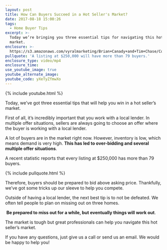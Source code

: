 ```yaml
---
layout: post
title: How Can Buyers Succeed in a Hot Seller's Market?
date: 2017-08-18 15:00:26
tags:
  - Home Buyer Tips
excerpt: >-
  Today we’re bringing you three essential tips for navigating this hot seller’s
  market.
enclosure: >-
  https://s3.amazonaws.com/vyralmarketing/Brian+Canady+and+Tim+Chase/Colorado+Springs+Real+Estate+How+To+Win+New+Logo.mp4
pullquote: 'A listing at $250,000 will have more than 79 buyers.'
enclosure_type: video/mp4
enclosure_time:
use_youtube_image: true
youtube_alternate_image:
youtube_code: yXeTyZfmwXo
---
```



{% include youtube.html %}

Today, we’ve got three essential tips that will help you win in a hot seller’s market.&nbsp;

First of all, it’s incredibly important that you work with a local lender. In multiple offer situations, sellers are always going to choose an offer where the buyer is working with a local lender.&nbsp;

A lot of buyers are in the market right now. However, inventory is low, which means demand is very high. **This has led to over-bidding and several multiple offer situations**.

A recent statistic reports that every listing at $250,000 has more than 79 buyers.&nbsp;

{% include pullquote.html %}

Therefore, buyers should be prepared to bid above asking price. Thankfully, we’ve got some tricks up our sleeve to help you compete.&nbsp;

Outside of having a local lender, the next best tip is to not be defeated. We often tell people to plan on missing out on three homes.

&nbsp;**Be prepared to miss out for a while, but eventually things will work out**.

The market is tough but great professionals can help you navigate this hot seller’s market.&nbsp;

If you have any questions, just give us a call or send us an email. We would be happy to help you!
